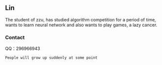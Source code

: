 ## Lin
The student of zzu, has studied algorithm competition for a period of time, 
wants to learn neural network and also wants to play games,
a lazy cancer.

### Contact
QQ：296966943

```markdown
People will grow up suddenly at some point

```
